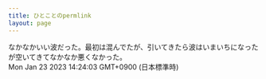 ```yaml
---
title: ひとことのpermlink
layout: page
---
```

<div class="box" dt="1674451443919">
  なかなかいい波だった。最初は混んでたが、引いてきたら波はいまいちになったが空いてきてなかなか悪くなかった。
  <div class="content is-small">Mon Jan 23 2023 14:24:03 GMT+0900 (日本標準時)</div>
</div>